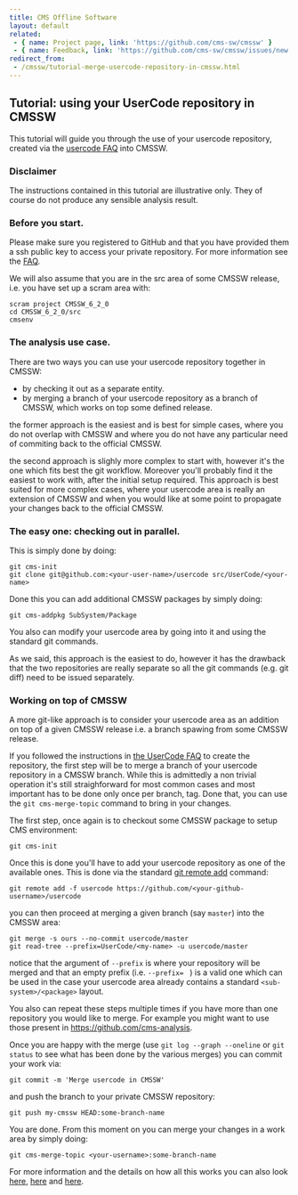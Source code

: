 ```yaml
---
title: CMS Offline Software
layout: default
related:
 - { name: Project page, link: 'https://github.com/cms-sw/cmssw' }
 - { name: Feedback, link: 'https://github.com/cms-sw/cmssw/issues/new' }
redirect_from:
 - /cmssw/tutorial-merge-usercode-repository-in-cmssw.html
---
```


## Tutorial: using your UserCode repository in CMSSW

This tutorial will guide you through the use of your usercode repository,
created via the [usercode FAQ](usercode-faq.html) into CMSSW.

### Disclaimer

The instructions contained in this tutorial are illustrative only. They of
course do not produce any sensible analysis result.

### Before you start.

Please make sure you registered to GitHub and that you have provided them
a ssh public key to access your private repository. For more information see
the [FAQ](faq.html).

We will also assume that you are in the src area of some CMSSW release, i.e. you have 
set up a scram area with:

    scram project CMSSW_6_2_0
    cd CMSSW_6_2_0/src
    cmsenv

### The analysis use case.

There are two ways you can use your usercode repository together in CMSSW:

* by checking it out as a separate entity.
* by merging a branch of your usercode repository as a branch of CMSSW, which
  works on top some defined release.

the former approach is the easiest and is best for simple cases, where you do
not overlap with CMSSW and where you do not have any particular need of
commiting back to the official CMSSW.

the second approach is slighly more complex to start with, however it's the one
which fits best the git workflow. Moreover you'll probably find it the easiest
to work with, after the initial setup required. This approach is best suited
for more complex cases, where your usercode area is really an extension of
CMSSW and when you would like at some point to propagate your changes back to
the official CMSSW.

### The easy one: checking out in parallel.

This is simply done by doing:

    git cms-init
    git clone git@github.com:<your-user-name>/usercode src/UserCode/<your-name>

Done this you can add additional CMSSW packages by simply doing:

    git cms-addpkg SubSystem/Package

You also can modify your usercode area by going into it and using the standard
git commands.

As we said, this approach is the easiest to do, however it has the drawback
that the two repositories are really separate so all the git commands (e.g. git
diff) need to be issued separately.

### Working on top of CMSSW

A more git-like approach is to consider your usercode area as an addition on
top of a given CMSSW release i.e. a branch spawing from some CMSSW release. 

If you followed the instructions in [the UserCode FAQ](usercode-faq.html) to
create the repository, the first step will be to merge a branch of your
usercode repository in a CMSSW branch. While this is admittedly a non trivial
operation it's still straighforward for most common cases and most important
has to be done only once per branch, tag. Done that, you can use the `git
cms-merge-topic` command to bring in your changes.

The first step, once again is to checkout some CMSSW package to setup CMS
environment:

    git cms-init

Once this is done you'll have to add your usercode repository as one of the available
ones. This is done via the standard [git remote
add](https://www.kernel.org/pub/software/scm/git/docs/git-remote.html) command:

    git remote add -f usercode https://github.com/<your-github-username>/usercode

you can then proceed at merging a given branch (say `master`) into the CMSSW area:

    git merge -s ours --no-commit usercode/master
    git read-tree --prefix=UserCode/<my-name> -u usercode/master 

notice that the argument of `--prefix` is where your repository will be merged
and that an empty prefix (i.e. `--prefix= ` ) is a valid one which can be used
in the case your usercode area already contains a standard
`<sub-system>/<package>` layout.

You also can repeat these steps multiple times if you have more than one
repository you would like to merge.  For example you might want to use those
present in https://github.com/cms-analysis.

Once you are happy with the merge (use `git log --graph --oneline` or `git
status` to see what has been done by the various merges) you can commit
your work via:

    git commit -m 'Merge usercode in CMSSW'

and push the branch to your private CMSSW repository:

    git push my-cmssw HEAD:some-branch-name

You are done. From this moment on you can merge your changes in a work area by simply doing:

    git cms-merge-topic <your-username>:some-branch-name

For more information and the details on how all this works you can also look
[here](http://git-scm.com/book/ch6-7.html),
[here](https://help.github.com/articles/working-with-subtree-merge) and
[here](https://www.kernel.org/pub/software/scm/git/docs/howto/using-merge-subtree.html).
